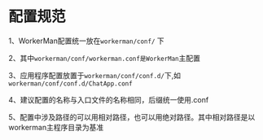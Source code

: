 # 配置规范

1、WorkerMan配置统一放在```workerman/conf/```
下

2、其中```workerman/conf/workerman.conf是WorkerMan```主配置

3、应用程序配置放置于```workerman/conf/conf.d/```下,如```workerman/conf/conf.d/ChatApp.conf```

4、建议配置的名称与入口文件的名称相同，后缀统一使用.conf

5、配置中涉及路径的可以用相对路径，也可以用绝对路径。其中相对路径是以workerman主程序目录为基准
